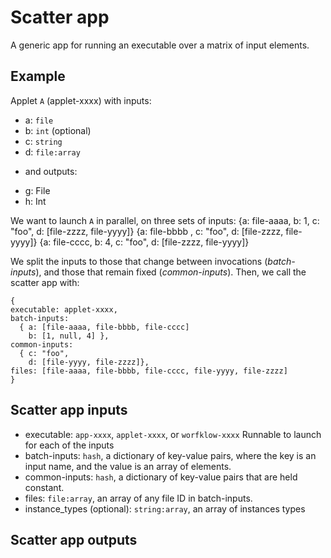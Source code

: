 # Scatter app

A generic app for running an executable over a matrix of input elements.

## Example

Applet `A` (applet-xxxx) with inputs:
- a: `file`
- b: `int` (optional)
- c: `string`
- d: `file:array`

* and outputs:
- g: File
- h: Int

We want to launch `A` in parallel, on three sets of inputs:
{a: file-aaaa, b: 1, c: "foo", d: [file-zzzz, file-yyyy]}
{a: file-bbbb      , c: "foo", d: [file-zzzz, file-yyyy]}
{a: file-cccc, b: 4, c: "foo", d: [file-zzzz, file-yyyy]}

We split the inputs to those that change between invocations
(*batch-inputs*), and those that remain fixed (*common-inputs*).
Then, we call the scatter app with:
```
{
executable: applet-xxxx,
batch-inputs:
  { a: [file-aaaa, file-bbbb, file-cccc]
    b: [1, null, 4] },
common-inputs:
  { c: "foo",
    d: [file-yyyy, file-zzzz]},
files: [file-aaaa, file-bbbb, file-cccc, file-yyyy, file-zzzz]
}
```

## Scatter app inputs
- executable: `app-xxxx`, `applet-xxxx`, or `worfklow-xxxx`
  Runnable to launch for each of the inputs
- batch-inputs: `hash`, a dictionary of key-value pairs, where the key is an input name,
and the value is an array of elements.
- common-inputs: `hash`, a dictionary of key-value pairs that are held constant.
- files: `file:array`, an array of any file ID in batch-inputs.
- instance_types (optional): `string:array`, an array of instances types


## Scatter app outputs
